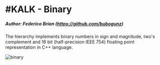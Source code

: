 # #KALK - Binary 
##### Author: Federico Brian (https://github.com/bubogunz)
The hierarchy implements binary numbers in sign and magnitude, two's complement and 16 bit (half-precision IEEE 754) floating point representation in C++ language.
 
![binary](https://s8.postimg.cc/yoxg82osl/gerarchia.png)
